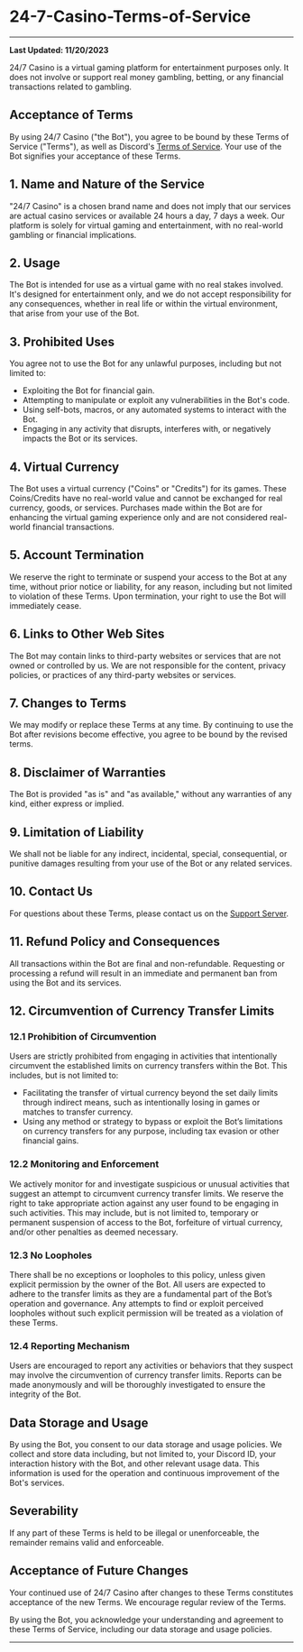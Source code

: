 # 24-7-Casino-Terms-of-Service

---

**Last Updated: 11/20/2023**

24/7 Casino is a virtual gaming platform for entertainment purposes only. It does not involve or support real money gambling, betting, or any financial transactions related to gambling.

## Acceptance of Terms
By using 24/7 Casino ("the Bot"), you agree to be bound by these Terms of Service ("Terms"), as well as Discord's [Terms of Service](https://discord.com/terms). Your use of the Bot signifies your acceptance of these Terms.

## 1. Name and Nature of the Service
"24/7 Casino" is a chosen brand name and does not imply that our services are actual casino services or available 24 hours a day, 7 days a week. Our platform is solely for virtual gaming and entertainment, with no real-world gambling or financial implications.

## 2. Usage
The Bot is intended for use as a virtual game with no real stakes involved. It's designed for entertainment only, and we do not accept responsibility for any consequences, whether in real life or within the virtual environment, that arise from your use of the Bot.

## 3. Prohibited Uses
You agree not to use the Bot for any unlawful purposes, including but not limited to:
- Exploiting the Bot for financial gain.
- Attempting to manipulate or exploit any vulnerabilities in the Bot's code.
- Using self-bots, macros, or any automated systems to interact with the Bot.
- Engaging in any activity that disrupts, interferes with, or negatively impacts the Bot or its services.

## 4. Virtual Currency
The Bot uses a virtual currency ("Coins" or "Credits") for its games. These Coins/Credits have no real-world value and cannot be exchanged for real currency, goods, or services. Purchases made within the Bot are for enhancing the virtual gaming experience only and are not considered real-world financial transactions.

## 5. Account Termination
We reserve the right to terminate or suspend your access to the Bot at any time, without prior notice or liability, for any reason, including but not limited to violation of these Terms. Upon termination, your right to use the Bot will immediately cease.

## 6. Links to Other Web Sites
The Bot may contain links to third-party websites or services that are not owned or controlled by us. We are not responsible for the content, privacy policies, or practices of any third-party websites or services.

## 7. Changes to Terms
We may modify or replace these Terms at any time. By continuing to use the Bot after revisions become effective, you agree to be bound by the revised terms.

## 8. Disclaimer of Warranties
The Bot is provided "as is" and "as available," without any warranties of any kind, either express or implied.

## 9. Limitation of Liability
We shall not be liable for any indirect, incidental, special, consequential, or punitive damages resulting from your use of the Bot or any related services.

## 10. Contact Us
For questions about these Terms, please contact us on the [Support Server](https://discord.gg/nXjzVHe2Ez).

## 11. Refund Policy and Consequences
All transactions within the Bot are final and non-refundable. Requesting or processing a refund will result in an immediate and permanent ban from using the Bot and its services.

## 12. Circumvention of Currency Transfer Limits

### 12.1 Prohibition of Circumvention
Users are strictly prohibited from engaging in activities that intentionally circumvent the established limits on currency transfers within the Bot. This includes, but is not limited to:
- Facilitating the transfer of virtual currency beyond the set daily limits through indirect means, such as intentionally losing in games or matches to transfer currency.
- Using any method or strategy to bypass or exploit the Bot’s limitations on currency transfers for any purpose, including tax evasion or other financial gains.

### 12.2 Monitoring and Enforcement
We actively monitor for and investigate suspicious or unusual activities that suggest an attempt to circumvent currency transfer limits. We reserve the right to take appropriate action against any user found to be engaging in such activities. This may include, but is not limited to, temporary or permanent suspension of access to the Bot, forfeiture of virtual currency, and/or other penalties as deemed necessary.

### 12.3 No Loopholes
There shall be no exceptions or loopholes to this policy, unless given explicit permission by the owner of the Bot. All users are expected to adhere to the transfer limits as they are a fundamental part of the Bot’s operation and governance. Any attempts to find or exploit perceived loopholes without such explicit permission will be treated as a violation of these Terms.

### 12.4 Reporting Mechanism
Users are encouraged to report any activities or behaviors that they suspect may involve the circumvention of currency transfer limits. Reports can be made anonymously and will be thoroughly investigated to ensure the integrity of the Bot.

## Data Storage and Usage
By using the Bot, you consent to our data storage and usage policies. We collect and store data including, but not limited to, your Discord ID, your interaction history with the Bot, and other relevant usage data. This information is used for the operation and continuous improvement of the Bot's services.

## Severability
If any part of these Terms is held to be illegal or unenforceable, the remainder remains valid and enforceable.

## Acceptance of Future Changes
Your continued use of 24/7 Casino after changes to these Terms constitutes acceptance of the new Terms. We encourage regular review of the Terms.

By using the Bot, you acknowledge your understanding and agreement to these Terms of Service, including our data storage and usage policies.

---
